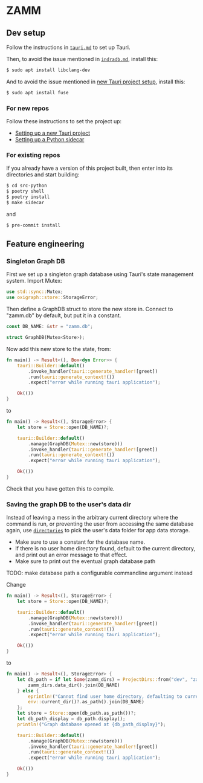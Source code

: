 # ZAMM

## Dev setup

Follow the instructions in [`tauri.md`](/zamm/resources/tutorials/setup/dev/tauri.md) to set up Tauri.

Then, to avoid the issue mentioned in [`indradb.md`](/zamm/resources/tutorials/libraries/indradb.md), install this:

```bash
$ sudo apt install libclang-dev
```

And to avoid the issue mentioned in [new Tauri project setup](/zamm/resources/tutorials/setup/tauri/new-tauri-project.md), install this:

```bash
$ sudo apt install fuse
```

### For new repos

Follow these instructions to set the project up:

- [Setting up a new Tauri project](/zamm/resources/tutorials/setup/tauri/new-tauri-project.md)
- [Setting up a Python sidecar](/zamm/resources/tutorials/setup/tauri/python-sidecar.md)

### For existing repos

If you already have a version of this project built, then enter into its directories and start building:

```bash
$ cd src-python
$ poetry shell
$ poetry install
$ make sidecar
```

and

```bash
$ pre-commit install
```

## Feature engineering

### Singleton Graph DB

First we set up a singleton graph database using Tauri's state management system. Import Mutex:

```rust
use std::sync::Mutex;
use oxigraph::store::StorageError;
```

Then define a GraphDB struct to store the new store in. Connect to "zamm.db" by default, but put it in a constant.

```rust
const DB_NAME: &str = "zamm.db";

struct GraphDB(Mutex<Store>);
```

Now add this new store to the state, from:

```rust
fn main() -> Result<(), Box<dyn Error>> {
    tauri::Builder::default()
        .invoke_handler(tauri::generate_handler![greet])
        .run(tauri::generate_context!())
        .expect("error while running tauri application");

    Ok(())
}
```

to

```rust
fn main() -> Result<(), StorageError> {
    let store = Store::open(DB_NAME)?;

    tauri::Builder::default()
        .manage(GraphDB(Mutex::new(store)))
        .invoke_handler(tauri::generate_handler![greet])
        .run(tauri::generate_context!())
        .expect("error while running tauri application");

    Ok(())
}
```

Check that you have gotten this to compile.

### Saving the graph DB to the user's data dir

Instead of leaving a mess in the arbitrary current directory where the command is run, or preventing the user from accessing the same database again, use [`directories`](/zamm/resources/tutorials/libraries/directories.md) to pick the user's data folder for app data storage.

- Make sure to use a constant for the database name.
- If there is no user home directory found, default to the current directory, and print out an error message to that effect.
- Make sure to print out the eventual graph database path

TODO: make database path a configurable commandline argument instead

Change

```rust
fn main() -> Result<(), StorageError> {
    let store = Store::open(DB_NAME)?;

    tauri::Builder::default()
        .manage(GraphDB(Mutex::new(store)))
        .invoke_handler(tauri::generate_handler![greet])
        .run(tauri::generate_context!())
        .expect("error while running tauri application");

    Ok(())
}
```

to

```rust
fn main() -> Result<(), StorageError> {
    let db_path = if let Some(zamm_dirs) = ProjectDirs::from("dev", "zamm", "ZAMM") {
        zamm_dirs.data_dir().join(DB_NAME)
    } else {
        eprintln!("Cannot find user home directory, defaulting to current dir.");
        env::current_dir()?.as_path().join(DB_NAME)
    };
    let store = Store::open(db_path.as_path())?;
    let db_path_display = db_path.display();
    println!("Graph database opened at {db_path_display}");

    tauri::Builder::default()
        .manage(GraphDB(Mutex::new(store)))
        .invoke_handler(tauri::generate_handler![greet])
        .run(tauri::generate_context!())
        .expect("error while running tauri application");

    Ok(())
}
```
